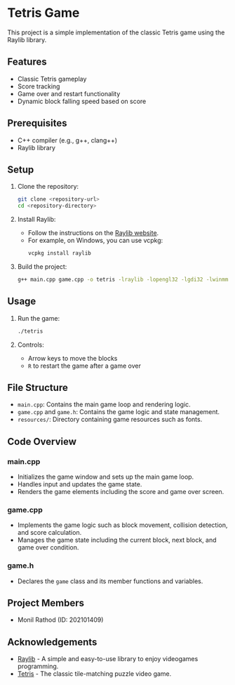 # Tetris Game

This project is a simple implementation of the classic Tetris game using the Raylib library.

## Features

- Classic Tetris gameplay
- Score tracking
- Game over and restart functionality
- Dynamic block falling speed based on score

## Prerequisites

- C++ compiler (e.g., g++, clang++)
- Raylib library

## Setup

1. Clone the repository:
    ```sh
    git clone <repository-url>
    cd <repository-directory>
    ```

2. Install Raylib:
    - Follow the instructions on the [Raylib website](https://www.raylib.com/).
    - For example, on Windows, you can use vcpkg:
        ```sh
        vcpkg install raylib
        ```

3. Build the project:
    ```sh
    g++ main.cpp game.cpp -o tetris -lraylib -lopengl32 -lgdi32 -lwinmm
    ```

## Usage

1. Run the game:
    ```sh
    ./tetris
    ```

2. Controls:
    - Arrow keys to move the blocks
    - `R` to restart the game after a game over

## File Structure

- `main.cpp`: Contains the main game loop and rendering logic.
- `game.cpp` and `game.h`: Contains the game logic and state management.
- `resources/`: Directory containing game resources such as fonts.

## Code Overview

### main.cpp

- Initializes the game window and sets up the main game loop.
- Handles input and updates the game state.
- Renders the game elements including the score and game over screen.

### game.cpp

- Implements the game logic such as block movement, collision detection, and score calculation.
- Manages the game state including the current block, next block, and game over condition.

### game.h

- Declares the `game` class and its member functions and variables.

## Project Members

- Monil Rathod (ID: 202101409)

## Acknowledgements

- [Raylib](https://www.raylib.com/) - A simple and easy-to-use library to enjoy videogames programming.
- [Tetris](https://en.wikipedia.org/wiki/Tetris) - The classic tile-matching puzzle video game.
